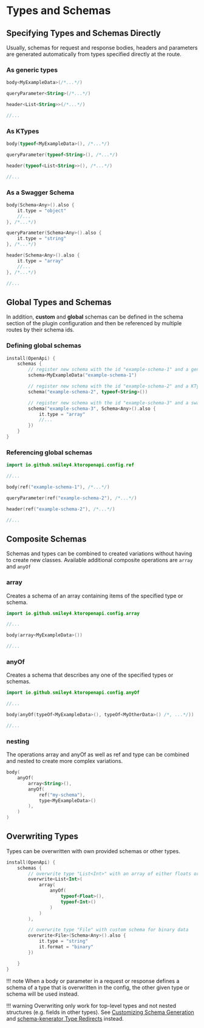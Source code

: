 # Types and Schemas

## Specifying Types and Schemas Directly
Usually, schemas for request and response bodies, headers and parameters are generated automatically from types specified directly at the route.

### As generic types

```kotlin
body<MyExampleData>(/*...*/)

queryParameter<String>(/*...*/)

header<List<String>>(/*...*/) 

//...
```

### As KTypes

```kotlin
body(typeof<MyExampleData>(), /*...*/)

queryParameter(typeof<String>(), /*...*/)

header(typeof<List<String>>(), /*...*/)

//...
```

### As a Swagger Schema
```kotlin
body(Schema<Any>().also {
    it.type = "object"
    //...
}, /*...*/)

queryParameter(Schema<Any>().also {
    it.type = "string"
}, /*...*/)

header(Schema<Any>().also {
    it.type = "array"
    //...
}, /*...*/)

//...
```

## Global Types and Schemas
In addition, **custom** and **global** schemas can be defined in the schema section of the plugin configuration and then be referenced by multiple routes by their schema ids.

### Defining global schemas

```kotlin
install(OpenApi) {
    schemas {
        // register new schema with the id "example-schema-1" and a generic type
        schema<MyExampleData("example-schema-1")

        // register new schema with the id "example-schema-2" and a KType
        schema("example-schema-2", typeof<String>())

        // register new schema with the id "example-schema-3" and a swagger-schema
        schema("example-schema-3", Schema<Any>().also {
            it.type = "array"
            //...
        })
    }
}
```

### Referencing global schemas

```kotlin
import io.github.smiley4.ktoropenapi.config.ref

//...

body(ref("example-schema-1"), /*...*/)

queryParameter(ref("example-schema-2"), /*...*/)

header(ref("example-schema-2"), /*...*/)

//...
```


## Composite Schemas
Schemas and types can be combined to created variations without having to create new classes.
Available additional composite operations are `array` and `anyOf`

### array
Creates a schema of an array containing items of the specified type or schema.

```kotlin
import io.github.smiley4.ktoropenapi.config.array

//... 

body(array<MyExampleData>())

//...
```

### anyOf
Creates a schema that describes any one of the specified types or schemas.

```kotlin
import io.github.smiley4.ktoropenapi.config.anyOf

//...

body(anyOf(typeOf<MyExampleData>(), typeOf<MyOtherData>() /*, ...*/))

//...
```

### nesting
The operations array and anyOf as well as ref and type can be combined and nested to create more complex variations.

```kotlin
body(
    anyOf(
        array<String>(),
        anyOf(
            ref("my-schema"),
            type<MyExampleData>()
        ),        
    )
)
```

## Overwriting Types
Types can be overwritten with own provided schemas or other types.

```kotlin
install(OpenApi) {
    schemas {
        // overwrite type "List<Int>" with an array of either floats or integer 
        overwrite<List<Int>(
            array(
                anyOf(
                    typeof<Float>(),
                    typeof<Int>()
                )
            )
        ), 

        // overwrite type "File" with custom schema for binary data
        overwrite<File>(Schema<Any>().also {
            it.type = "string"
            it.format = "binary"
        })

    }
}
```

!!! note
    When a body or parameter in a request or response defines a schema of a type that is overwritten in the config, the other given type or schema will be used instead.

!!! warning
    Overwriting only work for top-level types and not nested structures (e.g. fields in other types).
    See [Customizing Schema Generation](./customizing-schema-generation.md) and [schema-kenerator Type Redirects](https://github.com/SMILEY4/schema-kenerator/wiki/Type-Redirects) instead.
